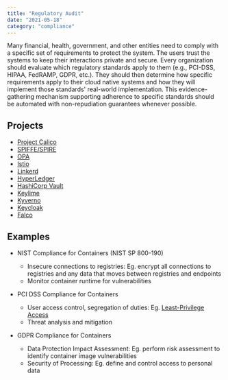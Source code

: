 ```yaml
---
title: "Regulatory Audit"
date: "2021-05-18"
category: "compliance"
---
```


Many financial, health, government, and other entities need to comply with a specific set of requirements to protect
the system. The users trust the systems to keep their interactions private and secure. Every organization should
evaluate which regulatory standards apply to them (e.g., PCI-DSS, HIPAA, FedRAMP, GDPR, etc.). They should then
determine how specific requirements apply to their cloud native systems and how they will implement those standards'
real-world implementation. This evidence-gathering mechanism supporting adherence to specific standards should be
automated with non-repudiation guarantees whenever possible.

## Projects
- [Project Calico](https://www.projectcalico.org/)
- [SPIFFE/SPIRE](https://github.com/spiffe)
- [OPA](https://github.com/open-policy-agent/opa)
- [Istio](https://github.com/istio/istio)
- [Linkerd](https://github.com/linkerd)
- [HyperLedger](https://www.hyperledger.org/)
- [HashiCorp Vault](https://github.com/hashicorp/vault)
- [Keylime](https://keylime.dev/)
- [Kyverno](https://github.com/kyverno/kyverno)
- [Keycloak](https://github.com/keycloak/keycloak)
- [Falco](https://github.com/falcosecurity/falco)

<!---
## Commercial Projects
- [Styra](https://www.styra.com/)
- [Snyk](https://snyk.io)
- [Aqua](https://www.aquasec.com/)
- [Palo Alto Networks](https://www.paloaltonetworks.com/)
-->

## Examples
- NIST Compliance for Containers (NIST SP 800-190)
    - Insecure connections to registries: Eg. encrypt all connections to registries and any data that moves between registries and endpoints
    - Monitor container runtime for vulnerabilities
  
- PCI DSS Compliance for Containers
    - User access control, segregation of duties: Eg. [Least-Privilege Access](least-privilege)
    - Threat analysis and mitigation
  
- GDPR Compliance for Containers
    - Data Protection Impact Assessment: Eg. perform risk assessment to identify container image vulnerabilities
    - Security of Processing: Eg. define and control access to personal data

